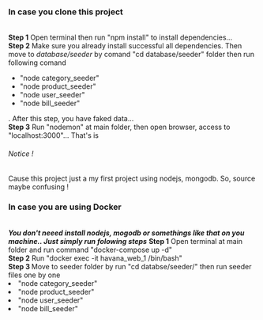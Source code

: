 <h3>In case you clone this project</h3><br/>
<b>Step 1</b> Open terminal then run "npm install" to install dependencies...<br/>
<b>Step 2</b> Make sure you already install successful all dependencies. Then move to <i>database/seeder </i> by comand "cd database/seeder" folder then run following comand <br/>
    <ul>
        <li>"node category_seeder"</li> 
        <li>"node product_seeder"</li> 
        <li>"node user_seeder"</li> 
        <li>"node bill_seeder"</li> 
    </ul>
. After this step, you have faked data...<br/>
<b>Step 3</b> Run "nodemon" at main folder, then open browser, access to "localhost:3000"... That's is
<h6>Notice !</h6> Cause this project just a my first project using nodejs, mongodb. So, source maybe confusing !

<h3>In case you are using Docker</h3><br/>
<b><i>You don't neeed install nodejs, mogodb or somethings like that on you machine.. Just simply run folowing steps</i></b>
<b>Step 1</b> Open terminal at main folder and run command "docker-compose up -d" <br/>
<b>Step 2</b> Run "docker exec -it havana_web_1 /bin/bash" <br/>
<b>Step 3 </b> Move to seeder folder by run "cd databse/seeder/" then run seeder files one by one <br/>
<li>"node category_seeder"</li> 
<li>"node product_seeder"</li> 
<li>"node user_seeder"</li> 
<li>"node bill_seeder"</li> 